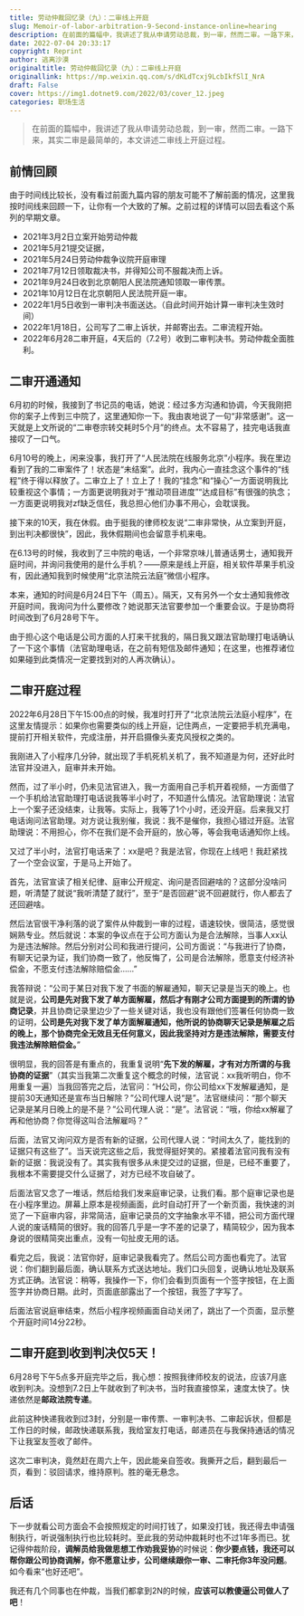 ```yaml
---
title: 劳动仲裁回忆录（九）：二审线上开庭
slug: Memoir-of-labor-arbitration-9-Second-instance-online=hearing
description: 在前面的篇幅中，我讲述了我从申请劳动总裁，到一审，然而二审。一路下来，其实二审是最简单的，本文讲述二审线上开庭过程。
date: 2022-07-04 20:33:17
copyright: Reprint
author: 逃离沙漠
originaltitle: 劳动仲裁回忆录（九）：二审线上开庭
originallink: https://mp.weixin.qq.com/s/dKLdTcxj9LcbIkfSlI_NrA
draft: False
cover: https://img1.dotnet9.com/2022/03/cover_12.jpeg
categories: 职场生活
---
```


>在前面的篇幅中，我讲述了我从申请劳动总裁，到一审，然而二审。一路下来，其实二审是最简单的，本文讲述二审线上开庭过程。

## 前情回顾

由于时间线比较长，没有看过前面九篇内容的朋友可能不了解前面的情况，这里我按时间线来回顾一下，让你有一个大致的了解。之前过程的详情可以回去看这个系列的早期文章。

- 2021年3月2日立案开始劳动仲裁
- 2021年5月21提交证据，
- 2021年5月24日劳动仲裁争议院开庭审理
- 2021年7月12日领取裁决书，并得知公司不服裁决而上诉。
- 2021年9月24日收到北京朝阳人民法院通知领取一审传票。
- 2021年10月12日在北京朝阳人民法院开庭一审。
- 2022年1月5日收到一审判决书面送达。（自此时间开始计算一审判决生效时间）
- 2022年1月18日，公司写了二审上诉状，并邮寄出去。二审流程开始。
- 2022年6月28二审开庭，4天后的（7.2号）收到二审判决书。劳动仲裁全面胜利。

## 二审开通通知

6月初的时候，我接到了书记员的电话，她说：经过多方沟通和协调，今天我刚把你的案子上传到三中院了，这里通知你一下。我由衷地说了一句“非常感谢”。这一天就是上文所说的“二审卷宗转交耗时5个月”的终点。太不容易了，挂完电话我直接叹了一口气。

6月10号的晚上，闲来没事，我打开了“人民法院在线服务北京”小程序。我在里边看到了我的二审案件了！状态是“未结案”。此时，我内心一直挂念这个事件的“线程”终于得以释放了。二审立上了！立上了！我的“挂念”和“操心”一方面说明我比较重视这个事情；一方面更说明我对于“推动项目进度”“达成目标”有很强的执念；一方面更说明我对zf缺乏信任，我总担心他们办事不用心，会耽误我。

接下来的10天，我在休假。由于挺我的律师校友说“二审非常快，从立案到开庭，到出判决都很快”，因此，我休假期间也会留意手机来电。

在6.13号的时候，我收到了三中院的电话，一个非常京味儿普通话男士，通知我开庭时间，并询问我使用的是什么手机？——原来是线上开庭，相关软件苹果手机没有，因此通知我到时候使用“北京法院云法庭”微信小程序。

本来，通知的时间是6月24日下午（周五）。隔天，又有另外一个女士通知我修改开庭时间，我询问为什么要修改？她说那天法官要参加一个重要会议。于是协商将时间改到了6月28号下午。

由于担心这个电话是公司方面的人打来干扰我的，隔日我又跟法官助理打电话确认了一下这个事情（法官助理电话，在之前有短信及邮件通知；在这里，也推荐诸位如果碰到此类情况一定要找到对的人再次确认）。

## 二审开庭过程

2022年6月28日下午15:00点的时候，我准时打开了“北京法院云法庭小程序”，在这里友情提示：如果你也需要类似的线上开庭，记住两点，一定要把手机充满电，提前打开相关软件，完成注册，并开启摄像头麦克风授权之类的。

我刚进入了小程序几分钟，就出现了手机死机关机了，我不知道是为何，还好此时法官并没进入，庭审并未开始。

然而，过了半小时，仍未见法官进入，我一方面用自己手机开着视频，一方面借了一个手机给法官助理打电话说我等半小时了，不知道什么情况。法官助理说：法官上一个案子还没结束，让我等。实际上，我等了1个小时，还没开庭。后来我又打电话询问法官助理。对方说让我别催，我说：我不是催你，我担心错过开庭。法官助理说：不用担心，你不在我们是不会开庭的，放心等，等会我电话通知你上线。

又过了半小时，法官打电话来了：xx是吧？我是法官，你现在上线吧！我赶紧找了一个空会议室，于是马上开始了。

首先，法官宣读了相关纪律、庭审公开规定、询问是否回避啥的？这部分没啥问题，听清楚了就说“我听清楚了就行”，至于“是否回避”说不回避就行，你人都去了还回避啥。

然后法官很干净利落的说了案件从仲裁到一审的过程，语速较快，很简洁，感觉很娴熟专业。然后就说：本案的争议点在于公司方面认为是合法解除，当事人xx认为是违法解除。然后分别对公司和我进行提问，公司方面说：“与我进行了协商，有聊天记录为证，我们协商一致了，他反悔了，公司是合法解除，愿意支付经济补偿金，不愿支付违法解除赔偿金……”

我答辩说：“公司于某日对我下发了书面的解雇通知，聊天记录是当天的晚上。也就是说，**公司是先对我下发了单方面解雇，然后才有刚才公司方面提到的所谓的协商记录**，并且协商记录里边少了一些关键对话，我也没有跟他们签署任何协商一致的证明，**公司是先对我下发了单方面解雇通知，他所说的协商聊天记录是解雇之后的晚上，那个协商完全无效且无任何意义，因此我坚持对方是违法解除，需要支付我违法解除赔偿金。**”

很明显，我的回答是有重点的，我重复说明“**先下发的解雇，才有对方所谓的与我协商的证据**”（其实当我第二次重复这个概念的时候，法官说：xx我听明白，你不用重复一遍）当我回答完之后，法官问：“H公司，你公司给xx下发解雇通知，是提前30天通知还是宣布当日解除？”公司代理人说“是”。法官继续问：“那个聊天记录是某月日晚上的是不是？”公司代理人说：“是”。法官说：“哦，你给xx解雇了再和他协商？你觉得这叫合法解雇吗？”

后面，法官又询问双方是否有新的证据，公司代理人说：“时间太久了，能找到的证据只有这些了”。当天说完这些之后，我觉得挺好笑的。紧接着法官问我有没有新的证据：我说没有了。其实我有很多从未提交过的证据，但是，已经不重要了，我根本不需要提交什么证据了，对方已经不攻自破了。

后面法官又念了一堆话，然后给我们发来庭审记录，让我们看。那个庭审记录也是在小程序里边。屏幕上原本是视频画面，此时自动打开了一个新页面，我快速的浏览了一下庭审内容，非常简洁，庭审记录员的文字抽象水平不错，把公司方面代理人说的废话精简的很好。我的回答几乎是一字不差的记录了，精简较少，因为我本身说的很精简突出重点，没有一句扯皮无用的话。

看完之后，我说：法官你好，庭审记录我看完了。然后公司方面也看完了。法官说：你们翻到最后面，确认联系方式送达地址。我们口头回复，说确认地址及联系方式正确。法官说：稍等，我操作一下，你们会看到页面有一个签字按钮，在上面签字并协商日期。此时，页面底部露出了一个按钮，我签了字写了。

后面法官说庭审结束，然后小程序视频画面自动关闭了，跳出了一个页面，显示整个开庭时间14分22秒。

## 二审开庭到收到判决仅5天！

6月28号下午5点多开庭完毕之后，我心想：按照我律师校友的说法，应该7月底收到判决。没想到7.2日上午就收到了判决书，当时我直接惊呆，速度太快了。快递依然是**邮政法院专递**。

此前这种快递我收到过3封，分别是一审传票、一审判决书、二审起诉状，但都是工作日的时候，邮政快递联系我，我给室友打电话，邮递员在与我保持通话的情况下让我室友签收了邮件。

这次二审判决，竟然赶在周六上午，因此能亲自签收。我撕开之后，翻到最后一页，看到：驳回请求，维持原判。胜的毫无悬念。

## 后话

下一步就看公司方面会不会按照规定的时间打钱了，如果没打钱，我还得去申请强制执行，听说强制执行也比较耗时。至此我的劳动仲裁耗时也不过1年多而已。犹记得仲裁阶段，**调解员给我做思想工作劝我妥协**的时候说：**你少要点钱，我还可以帮你跟公司协商调解，你不愿意让步，公司继续跟你一审、二审托你3年没问题**。如今看来“也好还吧”。

我还有几个同事也在仲裁，当我们都拿到2N的时候，**应该可以教傻逼公司做人了吧**！